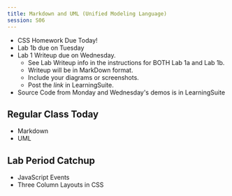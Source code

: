 ```yaml
---
title: Markdown and UML (Unified Modeling Language)
session: S06
---
```

* CSS Homework Due Today!
* Lab 1b due on Tuesday
* Lab 1 Writeup due on Wednesday.
    * See Lab Writeup info in the instructions for BOTH Lab 1a and Lab 1b.
    * Writeup will be in MarkDown format.
    * Include your diagrams or screenshots.
    * Post the _link_ in LearningSuite.
* Source Code from Monday and Wednesday's demos is in LearningSuite

## Regular Class Today
* Markdown
* UML

## Lab Period Catchup
* JavaScript Events
* Three Column Layouts in CSS